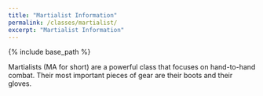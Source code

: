 ```yaml
---
title: "Martialist Information"
permalink: /classes/martialist/
excerpt: "Martialist Information"
---
```


{% include base_path %}

Martialists (MA for short) are a powerful class that focuses on hand-to-hand combat. Their most important pieces of gear are their boots and their gloves.
